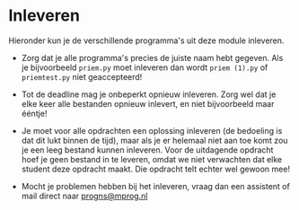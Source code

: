 # Inleveren

Hieronder kun je de verschillende programma's uit deze module inleveren.

- Zorg dat je alle programma's precies de juiste naam hebt gegeven. Als je bijvoorbeeld `priem.py` moet inleveren dan wordt `priem (1).py` of `priemtest.py` niet geaccepteerd!

- Tot de deadline mag je onbeperkt opnieuw inleveren. Zorg wel dat je elke keer alle bestanden opnieuw inlevert, en niet bijvoorbeeld maar ééntje!

- Je moet voor alle opdrachten een oplossing inleveren (de bedoeling is dat dit lukt binnen de tijd), maar als je er helemaal niet aan toe komt zou je een leeg bestand kunnen inleveren. Voor de uitdagende opdracht hoef je geen bestand in te leveren, omdat we niet verwachten dat elke student deze opdracht maakt. Die opdracht telt echter wel gewoon mee!

- Mocht je problemen hebben bij het inleveren, vraag dan een assistent of mail direct naar <progns@mprog.nl>
